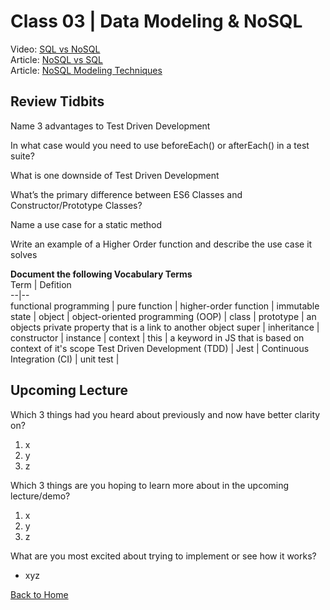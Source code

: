 # Class 03 \| Data Modeling & NoSQL
Video: [SQL vs NoSQL](https://www.youtube.com/watch?v=ZS_kXvOeQ5Y)     
Article: [NoSQL vs SQL](https://www.thegeekstuff.com/2014/01/sql-vs-nosql-db/?utm_source=tuicool)  
Article: [NoSQL Modeling Techniques](https://highlyscalable.wordpress.com/2012/03/01/nosql-data-modeling-techniques/)   


## Review Tidbits

Name 3 advantages to Test Driven Development 

In what case would you need to use beforeEach() or afterEach() in a test suite?

What is one downside of Test Driven Development

What’s the primary difference between ES6 Classes and Constructor/Prototype Classes?

Name a use case for a static method

Write an example of a Higher Order function and describe the use case it solves


**Document the following Vocabulary Terms**  
Term | Defition  
--|--  
functional programming |
pure function |
higher-order function |
immutable state |
object |
object-oriented programming (OOP) |
class |
prototype | an objects private property that is a link to another object
super |
inheritance |
constructor |
instance |
context |
this | a keyword in JS that is based on context of it's scope
Test Driven Development (TDD) |
Jest |
Continuous Integration (CI) |
unit test |


## Upcoming Lecture

Which 3 things had you heard about previously and now have better clarity on?
  1) x
  2) y
  3) z

Which 3 things are you hoping to learn more about in the upcoming lecture/demo?
  1) x
  2) y
  3) z

What are you most excited about trying to implement or see how it works?
   - xyz


[Back to Home](README.md)